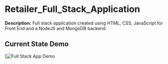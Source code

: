 # Retailer_Full_Stack_Application
**Description:** Full stack application created using HTML, CSS, JavaScript for Front End and a NodeJS and MongoDB backend. 

## Current State Demo
[![Full Stack App Demo](https://youtu.be/T0VkrK9VGPg)
